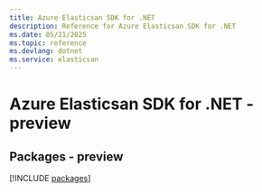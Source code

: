 ```yaml
---
title: Azure Elasticsan SDK for .NET
description: Reference for Azure Elasticsan SDK for .NET
ms.date: 05/21/2025
ms.topic: reference
ms.devlang: dotnet
ms.service: elasticsan
---
```

# Azure Elasticsan SDK for .NET - preview
## Packages - preview
[!INCLUDE [packages](elasticsan-index.md)]